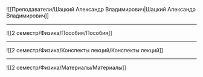 ![[Преподаватели/Шацкий Александр Владимирович|Шацкий Александр Владимирович]]

---


![[2 семестр/Физика/Пособия/Пособия]]

---

![[2 семестр/Физика/Конспекты лекций/Конспекты лекций]]

---

![[2 семестр/Физика/Материалы/Материалы]]